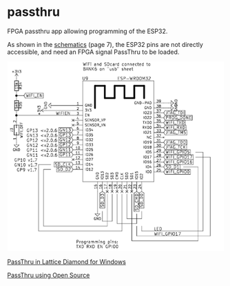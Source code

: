 # passthru 

FPGA passthru app allowing programming of the ESP32. 

As shown in the [schematics](../doc/schematics.pdf) (page 7), the ESP32 pins are not directly accessible, and need an FPGA signal PassThru to be loaded.

![ESP32-on-ULX3S](./images/ESP32-on-ULX3S.PNG )

[PassThru in Lattice Diamond for Windows](./Diamond/README.md)

[PassThru using Open Source](./OpenSource/README.md)


